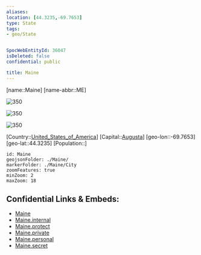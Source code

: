 ```yaml
---
aliases: 
location: [44.3235,-69.7653]
type: State
tags:
- geo/State


SpocWebEntityId: 36047
isDeleted: false
confidential: public

title: Maine
---
```

[name::Maine]
[name-abbr::ME]

![350](geo/Continent/North-America/United_States_of_America/Maine/Coat_of_arms_of_Maine.svg)

![350](geo/Continent/North-America/United_States_of_America/Maine/Seal_of_Maine.svg)

![350](geo/Continent/North-America/United_States_of_America/Maine/Flag_of_Maine.svg)

[Country::[United_States_of_America](geo/Continent/North-America/United_States_of_America.md)]
[Capital::[Augusta](geo/Continent/North-America/United_States_of_America/Maine/City/Augusta.md)]
[geo-lon::-69.7653]
[geo-lat::44.3235]
[Population::]



```leaflet
id: Maine
geojsonFolder: ./Maine/
markerFolder: ./Maine/City
zoomFeatures: true 
minZoom: 2 
maxZoom: 18
```


## Confidential Links & Embeds: 
- [Maine](../../../../../_public/geo/Continent/North-America/United_States_of_America/Maine.md) 
- [Maine.internal](../../../../../_internal/geo/Continent/North-America/United_States_of_America/Maine.internal.md) 
- [Maine.protect](../../../../../_protect/geo/Continent/North-America/United_States_of_America/Maine.protect.md) 
- [Maine.private](../../../../../_private/geo/Continent/North-America/United_States_of_America/Maine.private.md) 
- [Maine.personal](../../../../../_personal/geo/Continent/North-America/United_States_of_America/Maine.personal.md) 
- [Maine.secret](../../../../../_secret/geo/Continent/North-America/United_States_of_America/Maine.secret.md) 
